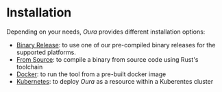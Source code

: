 # Installation

Depending on your needs, _Oura_ provides different installation options:

- [Binary Release](binary_release.md): to use one of our pre-compiled binary releases for the supported platforms.
- [From Source](from_source.md): to compile a binary from source code using Rust's toolchain
- [Docker](docker.md): to run the tool from a pre-built docker image
- [Kubernetes](kubernetes.md): to deploy _Oura_ as a resource within a Kuberentes cluster